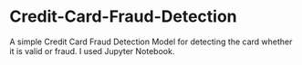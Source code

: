 # Credit-Card-Fraud-Detection
A simple Credit Card Fraud Detection Model for detecting the card whether it is valid or fraud. I used Jupyter Notebook.
